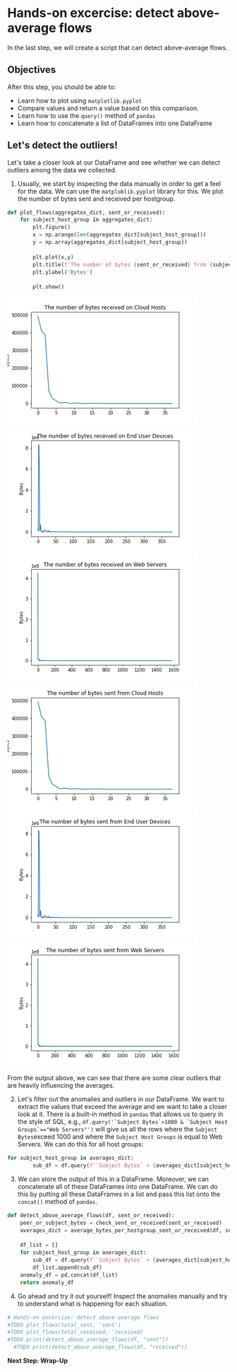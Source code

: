 # Hands-on excercise: detect above-average flows
In the last step, we will create a script that can detect above-average flows. 

## Objectives

After this step, you should be able to:
* Learn how to plot using `matplotlib.pyplot`
* Compare values and return a value based on this comparison. 
* Learn how to use the `query()` method of `pandas`
* Learn how to concatenate a list of DataFrames into one DataFrame

## Let's detect the outliers!

Let's take a closer look at our DataFrame and see whether we can detect outliers among the data we collected. 

1. Usually, we start by inspecting the data manually in order to get a feel for the data. We can use the `matploblib.pyplot` library for this. We plot the number of bytes sent and received per hostgroup. 

```python
def plot_flows(aggregates_dict, sent_or_received):
    for subject_host_group in aggregates_dict:
        plt.figure()
        x = np.arange(len(aggregates_dict[subject_host_group]))
        y = np.array(aggregates_dict[subject_host_group])

        plt.plot(x,y)
        plt.title(f'The number of bytes {sent_or_received} from {subject_host_group}')
        plt.ylabel('Bytes')
        
        plt.show()
```

![received_cloud](assets/images/flows_received_on_Cloud_Hosts.png)
![received_end_user](assets/images/flows_received_on_End_User_Devices.png)
![received_web_servers](assets/images/flows_received_on_Web_Servers.png)
![sent_cloud](assets/images/flows_sent_from_Cloud_Hosts.png)
![sent_end_user](assets/images/flows_sent_from_End_User_Devices.png)
![sent_web_servers](assets/images/flows_sent_from_Web_Servers.png)

From the output above, we can see that there are some clear outliers that are heavily influencing the averages. 

2. Let's filter out the anomalies and outliers in our DataFrame. We want to extract the values that exceed the average and we want to take a closer look at it. There is a built-in method in `pandas` that allows us to query in the style of SQL, e.g., ```df.query('`Subject Bytes`>1000 & `Subject Host Groups`=="Web Servers"')``` will give us all the rows where the `Subject Bytes`exceed 1000 and where the `Subject Host Groups` is equal to Web Servers. We can do this for all host groups: 

```python 
for subject_host_group in averages_dict:
        sub_df = df.query(f'`Subject Bytes` > {averages_dict[subject_host_group]} & `Subject Host Groups` == "{subject_host_group}"')
```

3. We can store the output of this in a DataFrame. Moreover, we can concatenate all of these DataFrames into one DataFrame. We can do this by putting all these DataFrames in a list and pass this list onto the `concat()` method of `pandas`. 

```python
def detect_above_average_flows(df, sent_or_received):
    peer_or_subject_bytes = check_sent_or_received(sent_or_received)
    averages_dict = average_bytes_per_hostgroup_sent_or_received(df, sent_or_received)

    df_list = []
    for subject_host_group in averages_dict:
        sub_df = df.query(f'`Subject Bytes` > {averages_dict[subject_host_group]} & `Subject Host Groups` == "{subject_host_group}"')
        df_list.append(sub_df)
    anomaly_df = pd.concat(df_list)
    return anomaly_df
```
4. Go ahead and try it out yourself! Inspect the anomalies manually and try to understand what is happening for each situation. 

```python
# Hands-on excercise: detect above-average flows
#TODO plot_flows(total_sent, 'sent')
#TODO plot_flows(total_received, 'received)
#TODO print(detect_above_average_flows(df, "sent"))
  #TODO print(detect_above_average_flows(df, "received"))
```


**Next Step: Wrap-Up**